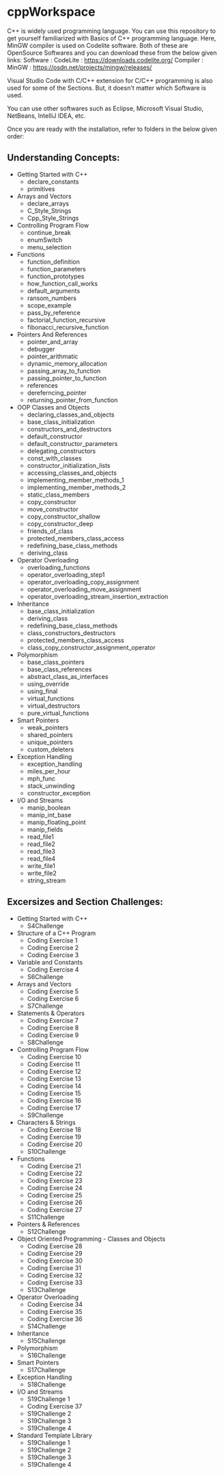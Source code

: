# cppWorkspace


C++ is widely used programming language.
You can use this repository to get yourself familiarized with Basics of C++ programming language.
Here, MinGW compiler is used on Codelite software.
Both of these are OpenSource Softwares and you can download these from the below given links:
Software : CodeLite : <https://downloads.codelite.org/>
Compiler : MinGW : <https://osdn.net/projects/mingw/releases/>

Visual Studio Code with C/C++ extension for C/C++ programming is also used for some of the Sections. But, it doesn't matter which Software is used.

You can use other softwares such as Eclipse, Microsoft Visual Studio, NetBeans, IntelliJ IDEA, etc.

Once you are ready with the installation, refer to folders in the below given order:

## Understanding Concepts:

- Getting Started with C++
  - declare_constants
  - primitives
- Arrays and Vectors
  - declare_arrays
  - C_Style_Strings
  - Cpp_Style_Strings
- Controlling Program Flow
  - continue_break
  - enumSwitch
  - menu_selection
- Functions
  - function_definition
  - function_parameters
  - function_prototypes
  - how_function_call_works
  - default_arguments
  - ransom_numbers
  - scope_example
  - pass_by_reference
  - factorial_function_recursive
  - fibonacci_recursive_function
- Pointers And References
  - pointer_and_array
  - debugger
  - pointer_arithmatic
  - dynamic_memory_allocation
  - passing_array_to_function
  - passing_pointer_to_function
  - references
  - dereferncing_pointer
  - returning_pointer_from_function
- OOP Classes and Objects
  - declaring_classes_and_objects
  - base_class_initialization
  - constructors_and_destructors
  - default_constructor
  - default_constructor_parameters
  - delegating_constructors
  - const_with_classes
  - constructor_initialization_lists
  - accessing_classes_and_objects
  - implementing_member_methods_1
  - implementing_member_methods_2
  - static_class_members
  - copy_constructor
  - move_constructor
  - copy_constructor_shallow
  - copy_constructor_deep
  - friends_of_class
  - protected_members_class_access
  - redefining_base_class_methods
  - deriving_class
- Operator Overloading
  - overloading_functions
  - operator_overloading_step1
  - operator_overloading_copy_assignment
  - operator_overloading_move_assignment
  - operator_overloading_stream_insertion_extraction
- Inheritance
  - base_class_initialization
  - deriving_class
  - redefining_base_class_methods
  - class_constructors_destructors
  - protected_members_class_access
  - class_copy_constructor_assignment_operator
- Polymorphism
  - base_class_pointers
  - base_class_references
  - abstract_class_as_interfaces
  - using_override
  - using_final
  - virtual_functions
  - virtual_destructors
  - pure_virtual_functions
- Smart Pointers
  - weak_pointers
  - shared_pointers
  - unique_pointers
  - custom_deleters
- Exception Handling
  - exception_handling
  - miles_per_hour
  - mph_func
  - stack_unwinding
  - constructor_exception
- I/O and Streams
  - manip_boolean
  - manip_int_base
  - manip_floating_point
  - manip_fields
  - read_file1
  - read_file2
  - read_file3
  - read_file4
  - write_file1
  - write_file2
  - string_stream
  

## Excersizes and Section Challenges:

- Getting Started with C++
  - S4Challenge
- Structure of a C++ Program
  - Coding Exercise 1
  - Coding Exercise 2
  - Coding Exercise 3
- Variable and Constants
  - Coding Exercise 4
  - S6Challenge
- Arrays and Vectors
  - Coding Exercise 5
  - Coding Exercise 6
  - S7Challenge
- Statements & Operators
  - Coding Exercise 7
  - Coding Exercise 8
  - Coding Exercise 9
  - S8Challenge
- Controlling Program Flow
  - Coding Exercise 10
  - Coding Exercise 11
  - Coding Exercise 12
  - Coding Exercise 13
  - Coding Exercise 14
  - Coding Exercise 15
  - Coding Exercise 16
  - Coding Exercise 17
  - S9Challenge
- Characters & Strings
  - Coding Exercise 18
  - Coding Exercise 19
  - Coding Exercise 20
  - S10Challenge
- Functions
  - Coding Exercise 21
  - Coding Exercise 22
  - Coding Exercise 23
  - Coding Exercise 24
  - Coding Exercise 25
  - Coding Exercise 26
  - Coding Exercise 27
  - S11Challenge
- Pointers & References
  - S12Challenge
- Object Oriented Programming - Classes and Objects
  - Coding Exercise 28
  - Coding Exercise 29
  - Coding Exercise 30
  - Coding Exercise 31
  - Coding Exercise 32
  - Coding Exercise 33
  - S13Challenge
- Operator Overloading
  - Coding Exercise 34
  - Coding Exercise 35
  - Coding Exercise 36
  - S14Challenge
- Inheritance
  - S15Challenge
- Polymorphism
  - S16Challenge
- Smart Pointers
  - S17Challenge
- Exception Handling
  - S18Challenge
- I/O and Streams
  - S19Challenge 1
  - Coding Exercise 37
  - S19Challenge 2
  - S19Challenge 3
  - S19Challenge 4
- Standard Template Library
  - S19Challenge 1
  - S19Challenge 2
  - S19Challenge 3
  - S19Challenge 4
